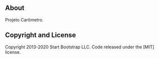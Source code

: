 ## About
Projeto Carômetro.

## Copyright and License

Copyright 2013-2020 Start Bootstrap LLC. Code released under the [MIT] license.
